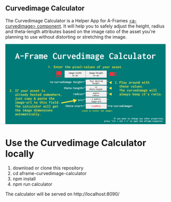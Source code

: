 ## Curvedimage Calculator

The Curvedimage Calculator is a Helper App for A-Frames <a href="https://aframe.io/docs/0.5.0/primitives/a-curvedimage.html" target="blank">&lt;a-curvedimage&gt; component</a>.
It will help you to safely adjust the height, radius and theta-length attributes based on the image ratio of the asset you're planning to use without distorting or stretching the image.


<p>
<img src="./app/assets/images/tutorial.png" alt="Calculator Image">
</p>

# Use the Curvedimage Calculator locally

1. download or clone this repository
2. cd aframe-curvedimage-calculator
3. npm install
4. npm run calculator

The calculator will be served on http://localhost:8090/
